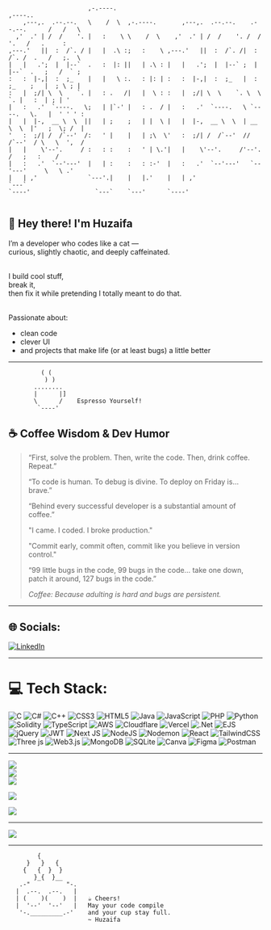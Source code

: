 ```
                                                                                            
                      ,-.----.                                                   ,----..    
    ,---,.  .--.--.   \    /  \  ,-.----.       ,---,.  .--.--.    .--.--.      /   /   \   
  ,'  .' | /  /    '. |   :    \ \    /  \    ,'  .' | /  /    '. /  /    '.   /   .     :  
,---.'   ||  :  /`. / |   |  .\ :;   :    \ ,---.'   ||  :  /`. /|  :  /`. /  .   /   ;.  \ 
|   |   .';  |  |--`  .   :  |: ||   | .\ : |   |   .';  |  |--` ;  |  |--`  .   ;   /  ` ; 
:   :  |-,|  :  ;_    |   |   \ :.   : |: | :   :  |-,|  :  ;_   |  :  ;_    ;   |  ; \ ; | 
:   |  ;/| \  \    `. |   : .   /|   |  \ : :   |  ;/| \  \    `. \  \    `. |   :  | ; | ' 
|   :   .'  `----.   \;   | |`-' |   : .  / |   :   .'  `----.   \ `----.   \.   |  ' ' ' : 
|   |  |-,  __ \  \  ||   | ;    ;   | |  \ |   |  |-,  __ \  \  | __ \  \  |'   ;  \; /  | 
'   :  ;/| /  /`--'  /:   ' |    |   | ;\  \'   :  ;/| /  /`--'  //  /`--'  / \   \  ',  /  
|   |    \'--'.     / :   : :    :   ' | \.'|   |    \'--'.     /'--'.     /   ;   :    /   
|   :   .'  `--'---'  |   | :    :   : :-'  |   :   .'  `--'---'   `--'---'     \   \ .'    
|   | ,'              `---'.|    |   |.'    |   | ,'                             `---`      
`----'                  `---`    `---'      `----'                                          
                                                                                            
```




## 👋 Hey there! I'm Huzaifa

I’m a developer who codes like a cat —<br/>
curious, slightly chaotic, and deeply caffeinated. <br/>
<br/>

I build cool stuff,  
break it,<br/>
then fix it while pretending I totally meant to do that.<br/>
<br/>


Passionate about:<br/>
- clean code <br/>  
- clever UI <br/>  
- and projects that make life (or at least bugs) a little better <br/>

---
```
         ( (
          ) )
       ........
       |      |]
       \      /    Espresso Yourself!
        `----'
```


## ☕️ Coffee Wisdom & Dev Humor

> “First, solve the problem. Then, write the code. Then, drink coffee. Repeat.”  
>  
> “To code is human. To debug is divine. To deploy on Friday is... brave.”  
>
> “Behind every successful developer is a substantial amount of coffee.”
>
> "I came. I coded. I broke production."
>
> "Commit early, commit often, commit like you believe in version control."
>
> “99 little bugs in the code, 99 bugs in the code… take one down, patch it around, 127 bugs in the code.”
>
> _Coffee: Because adulting is hard and bugs are persistent._

---

## 🌐 Socials:
[![LinkedIn](https://img.shields.io/badge/LinkedIn-%230077B5.svg?logo=linkedin&logoColor=white)](https://www.linkedin.com/in/huzaifa-khan-b1ba3a375/)


---

# 💻 Tech Stack:
![C](https://img.shields.io/badge/c-%2300599C.svg?style=flat&logo=c&logoColor=white) ![C#](https://img.shields.io/badge/c%23-%23239120.svg?style=flat&logo=csharp&logoColor=white) ![C++](https://img.shields.io/badge/c++-%2300599C.svg?style=flat&logo=c%2B%2B&logoColor=white) ![CSS3](https://img.shields.io/badge/css3-%231572B6.svg?style=flat&logo=css3&logoColor=white) ![HTML5](https://img.shields.io/badge/html5-%23E34F26.svg?style=flat&logo=html5&logoColor=white) ![Java](https://img.shields.io/badge/java-%23ED8B00.svg?style=flat&logo=openjdk&logoColor=white) ![JavaScript](https://img.shields.io/badge/javascript-%23323330.svg?style=flat&logo=javascript&logoColor=%23F7DF1E) ![PHP](https://img.shields.io/badge/php-%23777BB4.svg?style=flat&logo=php&logoColor=white) ![Python](https://img.shields.io/badge/python-3670A0?style=flat&logo=python&logoColor=ffdd54) ![Solidity](https://img.shields.io/badge/Solidity-%23363636.svg?style=flat&logo=solidity&logoColor=white) ![TypeScript](https://img.shields.io/badge/typescript-%23007ACC.svg?style=flat&logo=typescript&logoColor=white) ![AWS](https://img.shields.io/badge/AWS-%23FF9900.svg?style=flat&logo=amazon-aws&logoColor=white) ![Cloudflare](https://img.shields.io/badge/Cloudflare-F38020?style=flat&logo=Cloudflare&logoColor=white) ![Vercel](https://img.shields.io/badge/vercel-%23000000.svg?style=flat&logo=vercel&logoColor=white) ![.Net](https://img.shields.io/badge/.NET-5C2D91?style=flat&logo=.net&logoColor=white) ![EJS](https://img.shields.io/badge/ejs-%23B4CA65.svg?style=flat&logo=ejs&logoColor=black) ![jQuery](https://img.shields.io/badge/jquery-%230769AD.svg?style=flat&logo=jquery&logoColor=white) ![JWT](https://img.shields.io/badge/JWT-black?style=flat&logo=JSON%20web%20tokens) ![Next JS](https://img.shields.io/badge/Next-black?style=flat&logo=next.js&logoColor=white) ![NodeJS](https://img.shields.io/badge/node.js-6DA55F?style=flat&logo=node.js&logoColor=white) ![Nodemon](https://img.shields.io/badge/NODEMON-%23323330.svg?style=flat&logo=nodemon&logoColor=%BBDEAD) ![React](https://img.shields.io/badge/react-%2320232a.svg?style=flat&logo=react&logoColor=%2361DAFB) ![TailwindCSS](https://img.shields.io/badge/tailwindcss-%2338B2AC.svg?style=flat&logo=tailwind-css&logoColor=white) ![Three js](https://img.shields.io/badge/threejs-black?style=flat&logo=three.js&logoColor=white) ![Web3.js](https://img.shields.io/badge/web3.js-F16822?style=flat&logo=web3.js&logoColor=white) ![MongoDB](https://img.shields.io/badge/MongoDB-%234ea94b.svg?style=flat&logo=mongodb&logoColor=white) ![SQLite](https://img.shields.io/badge/sqlite-%2307405e.svg?style=flat&logo=sqlite&logoColor=white) ![Canva](https://img.shields.io/badge/Canva-%2300C4CC.svg?style=flat&logo=Canva&logoColor=white) ![Figma](https://img.shields.io/badge/figma-%23F24E1E.svg?style=flat&logo=figma&logoColor=white) ![Postman](https://img.shields.io/badge/Postman-FF6C37?style=flat&logo=postman&logoColor=white)

---

![](https://github-readme-stats.vercel.app/api?username=CoffeeTheBest&theme=midnight-purple&hide_border=false&include_all_commits=true&count_private=false)<br/>
![](https://nirzak-streak-stats.vercel.app/?user=CoffeeTheBest&theme=midnight-purple&hide_border=false)<br/>
![](https://github-readme-stats.vercel.app/api/top-langs/?username=CoffeeTheBest&theme=midnight-purple&hide_border=false&include_all_commits=true&count_private=false&layout=compact)

![](https://quotes-github-readme.vercel.app/api?type=vetical&theme=radical)

![](https://github-contributor-stats.vercel.app/api?username=CoffeeTheBest&limit=5&theme=midnight-purple&combine_all_yearly_contributions=true)

---

[![](https://visitcount.itsvg.in/api?id=CoffeeTheBest&icon=2&color=6)](https://visitcount.itsvg.in)

<!-- Proudly created with GPRM ( https://gprm.itsvg.in ) -->

---

<!-- Farewell ASCII: Brewed with positivity! -->
```
        {
     }   }   {
    {   {  }  }
       }_{  }__
   .-"          "-.
  |  .--.  .--.   |
  | (    )(    )  |   ☕ Cheers!
  |  '--'  '--'   |   May your code compile
   '-._________.-'    and your cup stay full.
                      ~ Huzaifa
```
